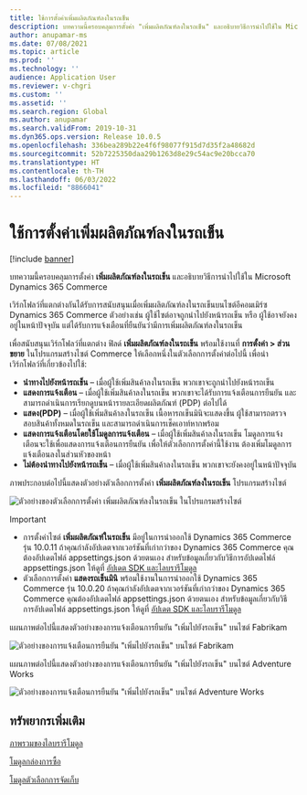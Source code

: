 ```yaml
---
title: ใช้การตั้งค่าเพิ่มผลิตภัณฑ์ลงในรถเข็น
description: บทความนี้ครอบคลุมการตั้งค่า "เพิ่มผลิตภัณฑ์ลงในรถเข็น" และอธิบายวิธีการนำไปใช้ใน Microsoft Dynamics 365 Commerce
author: anupamar-ms
ms.date: 07/08/2021
ms.topic: article
ms.prod: ''
ms.technology: ''
audience: Application User
ms.reviewer: v-chgri
ms.custom: ''
ms.assetid: ''
ms.search.region: Global
ms.author: anupamar
ms.search.validFrom: 2019-10-31
ms.dyn365.ops.version: Release 10.0.5
ms.openlocfilehash: 336bea289b22e4f6f98077f915d7d35f2a48682d
ms.sourcegitcommit: 52b7225350daa29b1263d8e29c54ac9e20bcca70
ms.translationtype: HT
ms.contentlocale: th-TH
ms.lasthandoff: 06/03/2022
ms.locfileid: "8866041"
---
```

# <a name="apply-add-product-to-cart-settings"></a>ใช้การตั้งค่าเพิ่มผลิตภัณฑ์ลงในรถเข็น

[!include [banner](includes/banner.md)]

บทความนี้ครอบคลุมการตั้งค่า **เพิ่มผลิตภัณฑ์ลงในรถเข็น** และอธิบายวิธีการนำไปใช้ใน Microsoft Dynamics 365 Commerce

เวิร์กโฟลว์ที่แตกต่างกันได้รับการสนับสนุนเมื่อเพิ่มผลิตภัณฑ์ลงในรถเข็นบนไซต์อีคอมเมิร์ซ Dynamics 365 Commerce ตัวอย่างเช่น ผู้ใช้ไซต์อาจถูกนำไปยังหน้ารถเข็น หรือ ผู้ใช้อาจยังคงอยู่ในหน้าปัจจุบัน แต่ได้รับการแจ้งเตือนที่ยืนยันว่ามีการเพิ่มผลิตภัณฑ์ลงในรถเข็น

เพื่อสนับสนุนเวิร์กโฟลว์ที่แตกต่าง ฟิลด์ **เพิ่มผลิตภัณฑ์ลงในรถเข็น** พร้อมใช้งานที่ **การตั้งค่า \> ส่วนขยาย** ในโปรแกรมสร้างไซต์ Commerce ให้เลือกหนึ่งในตัวเลือกการตั้งค่าต่อไปนี้ เพื่อนำเวิร์กโฟลว์ที่เกี่ยวข้องไปใช้:

- **นำทางไปยังหน้ารถเข็น** – เมื่อผู้ใช้เพิ่มสินค้าลงในรถเข็น พวกเขาจะถูกนำไปยังหน้ารถเข็น
- **แสดงการแจ้งเตือน** – เมื่อผู้ใช้เพิ่มสินค้าลงในรถเข็น พวกเขาจะได้รับการแจ้งเตือนการยืนยัน และสามารถดำเนินการเรียกดูบนหน้ารายละเอียดผลิตภัณฑ์ (PDP) ต่อไปได้
- **แสดง(PDP)** – เมื่อผู้ใช้เพิ่มสินค้าลงในรถเข็น เนื้อหารถเข็นมินิจะแสดงขึ้น ผู้ใช้สามารถตรวจสอบสินค้าทั้งหมดในรถเข็น และสามารถดําเนินการเช็คเอาท์หากพร้อม
- **แสดงการแจ้งเตือนโดยใช้โมดูลการแจ้งเตือน** – เมื่อผู้ใช้เพิ่มสินค้าลงในรถเข็น โมดูลการแจ้งเตือนจะใช้เพื่อแสดงการแจ้งเตือนการยืนยัน เพื่อให้ตัวเลือกการตั้งค่านี้ใช้งาน ต้องเพิ่มโมดูลการแจ้งเตือนลงในส่วนหัวของหน้า
- **ไม่ต้องนำทางไปยังหน้ารถเข็น** – เมื่อผู้ใช้เพิ่มสินค้าลงในรถเข็น พวกเขาจะยังคงอยู่ในหน้าปัจจุบัน

ภาพประกอบต่อไปนี้แสดงตัวอย่างตัวเลือกการตั้งค่า **เพิ่มผลิตภัณฑ์ลงในรถเข็น** โปรแกรมสร้างไซต์

![ตัวอย่างของตัวเลือกการตั้งค่า เพิ่มผลิตภัณฑ์ลงในรถเข็น ในโปรแกรมสร้างไซต์](./media/AW_sitesettings.PNG)

> [!IMPORTANT]
> - การตั้งค่าไซต์ **เพิ่มผลิตภัณฑ์ในรถเข็น** มีอยู่ในการนำออกใช้ Dynamics 365 Commerce รุ่น 10.0.11 ถ้าคุณกำลังอัปเดตจากเวอร์ชันที่เก่ากว่าของ Dynamics 365 Commerce คุณต้องอัปเดตไฟล์ appsettings.json ด้วยตนเอง สำหรับข้อมูลเกี่ยวกับวิธีการอัปเดตไฟล์ appsettings.json ให้ดูที่ [อัปเดต SDK และไลบรารีโมดูล](e-commerce-extensibility/sdk-updates.md#update-the-appsettingsjson-file)
> - ตัวเลือกการตั้งค่า **แสดงรถเข็นมินิ** พร้อมใช้งานในการนำออกใช้ Dynamics 365 Commerce รุ่น 10.0.20 ถ้าคุณกำลังอัปเดตจากเวอร์ชันที่เก่ากว่าของ Dynamics 365 Commerce คุณต้องอัปเดตไฟล์ appsettings.json ด้วยตนเอง สำหรับข้อมูลเกี่ยวกับวิธีการอัปเดตไฟล์ appsettings.json ให้ดูที่ [อัปเดต SDK และไลบรารีโมดูล](e-commerce-extensibility/sdk-updates.md#update-the-appsettingsjson-file)

แผนภาพต่อไปนี้แสดงตัวอย่างของการแจ้งเตือนการยืนยัน "เพิ่มไปยังรถเข็น" บนไซต์ Fabrikam

![ตัวอย่างของการแจ้งเตือนการยืนยัน "เพิ่มไปยังรถเข็น" บนไซต์ Fabrikam](./media/ecommerce-addtocart-notifications.PNG)

แผนภาพต่อไปนี้แสดงตัวอย่างของการแจ้งเตือนการยืนยัน "เพิ่มไปยังรถเข็น" บนไซต์ Adventure Works

![ตัวอย่างของการแจ้งเตือนการยืนยัน "เพิ่มไปยังรถเข็น" บนไซต์ Adventure Works](./media/AW_minicart.PNG)

## <a name="additional-resources"></a>ทรัพยากรเพิ่มเติม

[ภาพรวมของไลบรารีโมดูล](starter-kit-overview.md)

[โมดูลกล่องการซื้อ](add-buy-box.md)

[โมดูลตัวเลือกการจัดเก็บ](store-selector.md)
